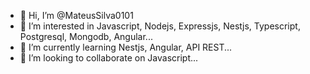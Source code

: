 - 👋 Hi, I’m @MateusSilva0101
- 👀 I’m interested in Javascript, Nodejs, Expressjs, Nestjs, Typescript, Postgresql, Mongodb, Angular...
- 🌱 I’m currently learning Nestjs, Angular, API REST...
- 💞️ I’m looking to collaborate on Javascript...

<!--- - 📫 How to reach me ... --->

<!---
MateusSilva0101/MateusSilva0101 is a ✨ special ✨ repository because its `README.md` (this file) appears on your GitHub profile.
You can click the Preview link to take a look at your changes.
--->

